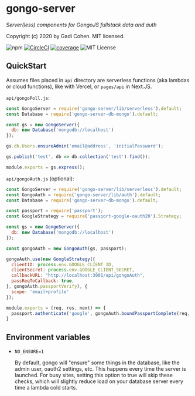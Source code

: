 # gongo-server

*Server(less) components for GongoJS fullstack data and auth*

Copyright (c) 2020 by Gadi Cohen.  MIT licensed.

![npm](https://img.shields.io/npm/v/gongo-server) [![CircleCI](https://img.shields.io/circleci/build/github/gongojs/gongo-server)](https://circleci.com/gh/gongojs/gongo-server) [![coverage](https://img.shields.io/codecov/c/github/gongojs/gongo-server)](https://codecov.io/gh/gongojs/gongo-server) ![MIT License](https://img.shields.io/badge/license-MIT-blue.svg)

## QuickStart

Assumes files placed in `api` directory are serverless functions (aka lambdas
or cloud functions), like with Vercel, or `pages/api` in Next.JS.

`api/gongoPoll.js`:

```js
const GongoServer = require('gongo-server/lib/serverless').default;
const Database = require('gongo-server-db-mongo').default;

const gs = new GongoServer({
  db: new Database('mongodb://localhost')
});

gs.db.Users.ensureAdmin('email@address', 'initialPassword');

gs.publish('test', db => db.collection('test').find());

module.exports = gs.express();
```

`api/gongoAuth.js` (optional):

```js
const GongoServer = require('gongo-server/lib/serverless').default;
const GongoAuth = require('gongo-server/lib/auth').default;
const Database = require('gongo-server-db-mongo').default;

const passport = require('passport');
const GoogleStrategy = require('passport-google-oauth20').Strategy;

const gs = new GongoServer({
  db: new Database('mongodb://localhost')
});

const gongoAuth = new GongoAuth(gs, passport);

gongoAuth.use(new GoogleStrategy({
  clientID: process.env.GOOGLE_CLIENT_ID,
  clientSecret: process.env.GOOGLE_CLIENT_SECRET,
  callbackURL: "http://localhost:3001/api/gongoAuth",
  passReqToCallback: true,
}, gongoAuth.passportVerify), {
  scope: 'email+profile'
});

module.exports = (req, res, next) => {
  passport.authenticate('google', gongoAuth.boundPassportComplete(req, res))(req, res, next);
}
```

## Environment variables

* `NO_ENSURE=1`

  By default, gongo will "ensure" some things in the database, like the admin
  user, oauth2 settings, etc.  This happens every time the server is launched.
  For busy sites, setting this option to true will skip these checks, which
  will slightly reduce load on your database server every time a lambda cold
  starts.
